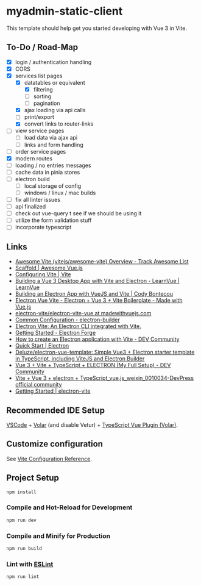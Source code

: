 # myadmin-static-client

This template should help get you started developing with Vue 3 in Vite.

## To-Do / Road-Map

* [x] login / authentication handling
* [x] CORS
* [x] services list pages
  * [x] datatables or equivalent
    * [x] filtering
    * [ ] sorting
    * [ ] pagination
  * [x] ajax loading via api calls
  * [ ] print/export
  * [x] convert links to router-links
* [ ] view service pages
  * [ ] load data via ajax api
  * [ ] links and form handling
* [ ] order service pages
* [x] modern routes
* [ ] loading / no entries messages
* [ ] cache data in pinia stores
* [ ] electron build
  * [ ] local storage of config
  * [ ] windows / linux / mac builds
* [ ] fix all linter issues
* [ ] api finalized
* [ ] check out vue-query t see if we should be using it
* [ ] utilize the form validation stuff
* [ ] incorporate typescript

## Links

* [Awesome Vite (vitejs/awesome-vite) Overview - Track Awesome List](https://www.trackawesomelist.com/vitejs/awesome-vite/readme/)
* [Scaffold | Awesome Vue.js](https://awesome-vue.js.org/components-and-libraries/scaffold.html)
* [Configuring Vite | Vite](https://v2.vitejs.dev/config/#resolve-alias)
* [Building a Vue 3 Desktop App with Vite and Electron - LearnVue | LearnVue](https://learnvue.co/articles/vue-and-electron-desktop-apps)
* [Building an Electron App with VueJS and Vite | Cody Bontecou](https://codybontecou.com/electron-app-with-vuejs-and-vite.html)
* [Electron Vue Vite - Electron + Vue 3 + Vite Boilerplate - Made with Vue.js](https://madewithvuejs.com/electron-vue-vite)
* [electron-vite/electron-vite-vue at madewithvuejs.com](https://github.com/electron-vite/electron-vite-vue?ref=madewithvuejs.com)
* [Common Configuration - electron-builder](https://www.electron.build/configuration/configuration.html)
* [Electron Vite: An Electron CLI integrated with Vite.](https://morioh.com/p/2f4af614d544)
* [Getting Started - Electron Forge](https://www.electronforge.io/)
* [How to create an Electron application with Vite - DEV Community](https://dev.to/olyno/how-to-create-an-electron-application-with-vite-im)
* [Quick Start | Electron](https://www.electronjs.org/docs/latest/tutorial/quick-start)
* [Deluze/electron-vue-template: Simple Vue3 + Electron starter template in TypeScript, including ViteJS and Electron Builder](https://github.com/Deluze/electron-vue-template)
* [Vue 3 + Vite + TypeScript + ELECTRON (My Full Setup) - DEV Community](https://dev.to/brojenuel/vue-3-vite-typescript-electron-my-full-setup-kgm)
* [Vite + Vue 3 + electron + TypeScript_vue.js_weixin_0010034-DevPress official community](https://devpress.csdn.net/vue/62f0cf7c7e668234661832a7.html)
* [Getting Started | electron-vite](https://evite.netlify.app/guide/)

## Recommended IDE Setup

[VSCode](https://code.visualstudio.com/) + [Volar](https://marketplace.visualstudio.com/items?itemName=Vue.volar) (and disable Vetur) + [TypeScript Vue Plugin (Volar)](https://marketplace.visualstudio.com/items?itemName=Vue.vscode-typescript-vue-plugin).

## Customize configuration

See [Vite Configuration Reference](https://vitejs.dev/config/).

## Project Setup

```sh
npm install
```

### Compile and Hot-Reload for Development

```sh
npm run dev
```

### Compile and Minify for Production

```sh
npm run build
```

### Lint with [ESLint](https://eslint.org/)

```sh
npm run lint
```

